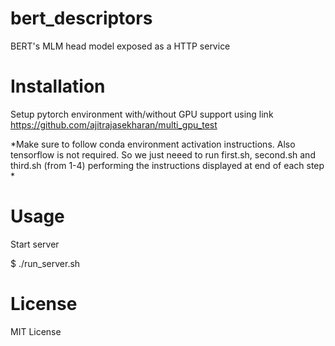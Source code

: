 # bert_descriptors
BERT's MLM head model exposed as a HTTP service


# Installation

Setup pytorch environment with/without GPU support using link https://github.com/ajitrajasekharan/multi_gpu_test

*Make sure to follow conda environment activation instructions. Also tensorflow is not required. So we just neeed to run first.sh, second.sh and third.sh (from 1-4) performing the instructions displayed at end of each step *


# Usage 

Start server

  $ ./run_server.sh
  

  
 
 
 # License
 
 MIT License

